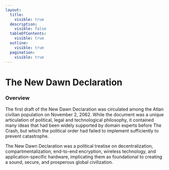 ```yaml
---
layout:
  title:
    visible: true
  description:
    visible: false
  tableOfContents:
    visible: true
  outline:
    visible: true
  pagination:
    visible: true
---
```


# The New Dawn Declaration

### **Overview**

The first draft of the New Dawn Declaration was circulated among the Atlan civilian population on November 2, 2062. While the document was a unique articulation of political, legal and technological philosophy, it contained many ideas that had been widely supported by domain experts before The Crash, but which the political order had failed to implement sufficiently to prevent catastrophe.&#x20;

The New Dawn Declaration was a political treatise on decentralization, compartmentalization, end-to-end encryption, wireless technology, and application-specific hardware, implicating them as foundational to creating a sound, secure, and prosperous global civilization.
